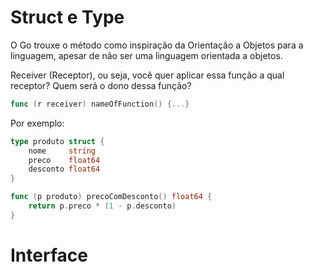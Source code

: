 # Struct e Type

O Go trouxe o método como inspiração da Orientação a Objetos para a linguagem, apesar de não ser uma linguagem orientada a objetos.

Receiver (Receptor), ou seja, você quer aplicar essa função a qual receptor? Quem será o dono dessa função?

```go
func (r receiver) nameOfFunction() {...}
```

Por exemplo:

```go
type produto struct {
	nome     string
	preco    float64
	desconto float64
}

func (p produto) precoComDesconto() float64 {
	return p.preco * (1 - p.desconto)
}

```

# Interface

